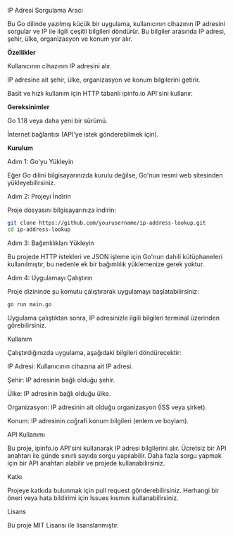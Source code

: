 
IP Adresi Sorgulama Aracı

Bu Go dilinde yazılmış küçük bir uygulama, kullanıcının cihazının IP adresini sorgular ve IP ile ilgili çeşitli bilgileri döndürür. Bu bilgiler arasında IP adresi, şehir, ülke, organizasyon ve konum yer alır.

__Özellikler__

Kullanıcının cihazının IP adresini alır.

IP adresine ait şehir, ülke, organizasyon ve konum bilgilerini getirir.

Basit ve hızlı kullanım için HTTP tabanlı ipinfo.io API'sini kullanır.


__Gereksinimler__

Go 1.18 veya daha yeni bir sürümü.

İnternet bağlantısı (API'ye istek gönderebilmek için).


__Kurulum__

Adım 1: Go'yu Yükleyin

Eğer Go dilini bilgisayarınızda kurulu değilse, Go'nun resmi web sitesinden yükleyebilirsiniz.

Adım 2: Projeyi İndirin

Proje dosyasını bilgisayarınıza indirin:

```sh
git clone https://github.com/yourusername/ip-address-lookup.git
cd ip-address-lookup
```

Adım 3: Bağımlılıkları Yükleyin

Bu projede HTTP istekleri ve JSON işleme için Go'nun dahili kütüphaneleri kullanılmıştır, bu nedenle ek bir bağımlılık yüklemenize gerek yoktur.

Adım 4: Uygulamayı Çalıştırın

Proje dizininde şu komutu çalıştırarak uygulamayı başlatabilirsiniz:
```sh
go run main.go
```
Uygulama çalıştıktan sonra, IP adresinizle ilgili bilgileri terminal üzerinden görebilirsiniz.

Kullanım

Çalıştırdığınızda uygulama, aşağıdaki bilgileri döndürecektir:

IP Adresi: Kullanıcının cihazına ait IP adresi.

Şehir: IP adresinin bağlı olduğu şehir.

Ülke: IP adresinin bağlı olduğu ülke.

Organizasyon: IP adresinin ait olduğu organizasyon (İSS veya şirket).

Konum: IP adresinin coğrafi konum bilgileri (enlem ve boylam).


API Kullanımı

Bu proje, ipinfo.io API'sini kullanarak IP adresi bilgilerini alır. Ücretsiz bir API anahtarı ile günde sınırlı sayıda sorgu yapılabilir. Daha fazla sorgu yapmak için bir API anahtarı alabilir ve projede kullanabilirsiniz.

Katkı

Projeye katkıda bulunmak için pull request gönderebilirsiniz. Herhangi bir öneri veya hata bildirimi için Issues kısmını kullanabilirsiniz.

Lisans

Bu proje MIT Lisansı ile lisanslanmıştır.
